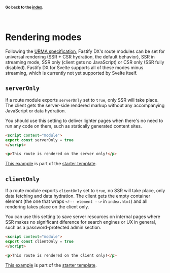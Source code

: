 <sub>**Go back to the [index](https://github.com/fastify/fastify-dx/blob/main/packages/fastify-dx-svelte/README.md).**</sub>

<br>

# Rendering modes

Following the [URMA specification](https://github.com/fastify/fastify-dx/blob/main/URMA.md), Fastify DX's route modules can be set for universal rendering (SSR + CSR hydration, the default behavior), SSR in streaming mode, SSR only (client gets no JavaScript) or CSR only (SSR fully disabled). Fastify DX for Svelte supports all of these modes minus streaming, which is currently not yet supported by Svelte itself.

## `serverOnly`

If a route module exports `serverOnly` set to `true`, only SSR will take place. The client gets the server-side rendered markup without any accompanying JavaScript or data hydration.

You should use this setting to deliver lighter pages when there's no need to run any code on them, such as statically generated content sites.

```html
<script context="module">
export const serverOnly = true
</script>

<p>This route is rendered on the server only!</p>
```

[This example](https://github.com/fastify/fastify-dx/blob/main/starters/svelte/client/pages/server-only.svelte) is part of the [starter template](https://github.com/fastify/fastify-dx/tree/dev/starters/svelte).

## `clientOnly`

If a route module exports `clientOnly` set to `true`, no SSR will take place, only data fetching and data hydration. The client gets the empty container element (the one that wraps `<!-- element -->` in `index.html`) and all rendering takes place on the client only.

You can use this setting to save server resources on internal pages where SSR makes no significant diference for search engines or UX in general, such as a password-protected admin section.

```html
<script context="module">
export const clientOnly = true
</script>

<p>This route is rendered on the client only!</p>
```

[This example](https://github.com/fastify/fastify-dx/blob/main/starters/svelte/client/pages/client-only.svelte) is part of the [starter template](https://github.com/fastify/fastify-dx/tree/dev/starters/svelte).
